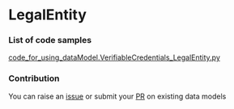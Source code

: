 # LegalEntity

### List of code samples 

<!-- 50-List of code -->

<!-- [code entry](link) -->
[code_for_using_dataModel.VerifiableCredentials_LegalEntity.py](https://github.com/smart-data-models/dataModel.VerifiableCredentials/blob/master/LegalEntity/code/code_for_using_dataModel.VerifiableCredentials_LegalEntity.py)


<!-- /50-List of code -->

### Contribution
You can raise an [issue](https://github.com/smart-data-models/dataModel.VerifiableCredentials/issues) or submit your [PR](https://github.com/smart-data-models/dataModel.VerifiableCredentials/pulls) on existing data models
